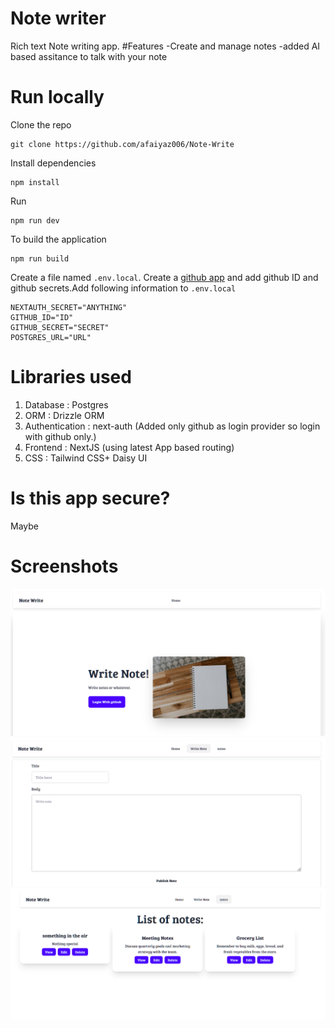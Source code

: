 # Note writer
Rich text Note writing app.
#Features
-Create and manage notes
-added AI based assitance to talk with your note


# Run locally
Clone the repo
```
git clone https://github.com/afaiyaz006/Note-Write
```
Install dependencies
```
npm install
```
Run
```
npm run dev
```
To build the application
```
npm run build
```
Create a file named ```.env.local```. Create a <a href="https://docs.github.com/en/apps/creating-github-apps/about-creating-github-apps/about-creating-github-apps#building-a-github-app">github app</a> and add  github ID and github secrets.Add following information to ```.env.local``` 
```
NEXTAUTH_SECRET="ANYTHING"
GITHUB_ID="ID"
GITHUB_SECRET="SECRET"
POSTGRES_URL="URL"
```


# Libraries used
1. Database : Postgres
2. ORM : Drizzle ORM
3. Authentication : next-auth (Added only github as login provider so login with github only.)
4. Frontend : NextJS (using latest App based routing) 
5. CSS : Tailwind CSS+ Daisy UI
# Is this app secure?
Maybe
# Screenshots

![](screenshots/homepage.png)
![](/screenshots/form.png)
![](screenshots/notes.png)



